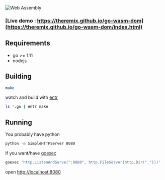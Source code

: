 ![Web Assembly](https://cdn-images-1.medium.com/max/400/1*fb19K-mU-ipu0NRpc_p2pA.png)

### [Live demo : https://theremix.github.io/go-wasm-dom](https://theremix.github.io/go-wasm-dom/index.html)

## Requirements

- go >= 1.11
- nodejs

## Building

```sh
make
```

watch and build with [entr](http://www.entrproject.org/)

```sh
ls *.go | entr make
```

## Running

You probably have python

```sh
python -m SimpleHTTPServer 8080
```

If you want/have [goexec](https://github.com/shurcooL/goexec#goexec)

```sh
goexec 'http.ListenAndServe(":8080", http.FileServer(http.Dir(".")))'
```

open [http://localhost:8080](http://localhost:8080)
